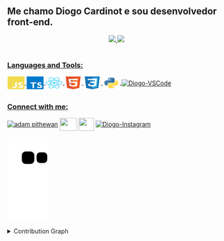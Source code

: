 ## Me chamo Diogo Cardinot e sou desenvolvedor front-end.
<div align="center">
  <a href="https://github.com/DiogoCardinot">
  <img height="180em" src="https://github-readme-stats.vercel.app/api?username=DiogoCardinot&show_icons=true&theme=dark&include_all_commits=true&count_private=true"/>
  <img height="180em" src="https://github-readme-stats.vercel.app/api/top-langs/?username=DiogoCardinot&layout=compact&langs_count=7&theme=dark"/>
</div>
  
<div style="display: inline_block"><br>
  <h3>Languages and Tools:</h3>
  <img align="center" alt="Diogo-Js" height="30" width="40" src="https://raw.githubusercontent.com/devicons/devicon/master/icons/javascript/javascript-plain.svg">
  <img align="center" alt="Diogo-Ts" height="30" width="40" src="https://raw.githubusercontent.com/devicons/devicon/master/icons/typescript/typescript-plain.svg">
  <img align="center" alt="Diogo-React" height="30" width="40" src="https://raw.githubusercontent.com/devicons/devicon/master/icons/react/react-original.svg">
  <img align="center" alt="Diogo-HTML" height="30" width="40" src="https://raw.githubusercontent.com/devicons/devicon/master/icons/html5/html5-original.svg">
  <img align="center" alt="Diogo-CSS" height="30" width="40" src="https://raw.githubusercontent.com/devicons/devicon/master/icons/css3/css3-original.svg">
  <img align="center" alt="Diogo-Python" height="30" width="40" src="https://raw.githubusercontent.com/devicons/devicon/master/icons/python/python-original.svg">
  <img align="center" height="30px" width="40px" alt="Diogo-VSCode" src="https://bit.ly/3qZmQcU">
</div>
  
  ##
 
<div> 
  <h3 align="left">Connect with me:</h3>

  <a href="https://www.linkedin.com/in/diogo-cardinot-441675194/" target="_blank"><img align="center"
      src="https://raw.githubusercontent.com/rahuldkjain/github-profile-readme-generator/master/src/images/icons/Social/linked-in-alt.svg"
      alt="adam pithewan" height="30" width="40" target="_blank" /></a>
<a href = "mailto:diogocardinotuerj@gmail.com" target="_blank"><img align="center" src="https://seeklogo.com/images/G/gmail-new-2020-logo-32DBE11BB4-seeklogo.com.png" height="30" width="40" target="_blank"/></a>
  <a href = "mailto:diogocardinotuerj@hotmail.com" target="_blank"><img align="center" src="https://seeklogo.com/images/M/microsoft-outlook-logo-188AB32C94-seeklogo.com.png" height="30" width="35" target="_blank"/></a>
  <a href="https://instagram.com/diogocardinot"  target="_blank"><img align="center"
      src="https://raw.githubusercontent.com/rahuldkjain/github-profile-readme-generator/master/src/images/icons/Social/instagram.svg"
      alt="Diogo-Instagram" target="_blank" height="30" width="40" /></a>
 

 
  ![Snake animation](https://github.com/DiogoCardinot/DiogoCardinot/blob/output/github-contribution-grid-snake.svg)
 
</div>

<details><summary>Contribution Graph</summary>
<p align="left">
<img width="90%" src="https://activity-graph.herokuapp.com/graph?username=DiogoCardinot&theme=chartreuse-dark&no-frame=true" /></p>
</details>
  
<!-- <details><summary>Troféus</summary>
<p align="left">
<img width=900 src="https://github-profile-trophy.vercel.app/?username=DiogoCardinot&column=7&theme=gruvbox&no-frame=true"/>
</details> -->

